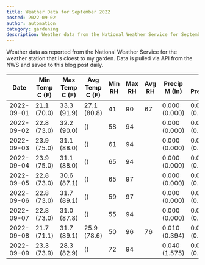 ```yaml
---
title: Weather Data for September 2022
posted: 2022-09-02
author: automation
category: gardening
description: Weather data from the National Weather Service for September 2022
---
```


Weather data as reported from the National Weather Service for the weather station 
that is cloest to my garden. Data is pulled via API from the NWS and saved to this 
blog post daily.

|Date|Min Temp C (F)|Max Temp C (F)|Avg Temp C (F)|Min RH|Max RH|Avg RH|Precip M (In)|Avg Precip/Hr|
|---|---|---|---|---|---|---|---|---|
|2022-09-01|21.1 (70.0)|33.3 (91.9)|27.1 (80.8)|41|90|67|0.000 (0.000)|0.000 (0.000)|
|2022-09-02|22.8 (73.0)|32.2 (90.0)| ()|58|94||0.000 (0.000)|0.000 (0.000)|
|2022-09-03|23.9 (75.0)|31.1 (88.0)| ()|61|94||0.000 (0.000)|0.000 (0.000)|
|2022-09-04|23.9 (75.0)|31.1 (88.0)| ()|65|94||0.000 (0.000)|0.000 (0.000)|
|2022-09-05|22.8 (73.0)|30.6 (87.1)| ()|65|97||0.000 (0.000)|0.000 (0.000)|
|2022-09-06|22.8 (73.0)|31.7 (89.1)| ()|59|97||0.000 (0.000)|0.000 (0.000)|
|2022-09-07|22.8 (73.0)|31.0 (87.8)| ()|55|94||0.000 (0.000)|0.000 (0.000)|
|2022-09-08|21.7 (71.1)|31.7 (89.1)|25.9 (78.6)|50|96|76|0.010 (0.394)|0.015 (0.015)|
|2022-09-09|23.3 (73.9)|28.3 (82.9)| ()|72|94||0.040 (1.575)|0.043 (0.043)|
